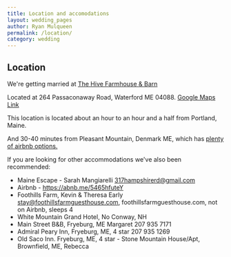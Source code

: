 ```yaml
---
title: Location and accomodations
layout: wedding_pages
author: Ryan Mulqueen
permalink: /location/
category: wedding
---
```


## Location

We're getting married at [The Hive Farmhouse & Barn](Thehiveweddings.com)

Located at 264 Passaconaway Road, Waterford ME 04088. 
[Google Maps Link](https://maps.app.goo.gl/5GBNpqGNGGZMkQxH9)

This location is located about an hour to an hour and a half from Portland, Maine.

And 30-40 minutes from Pleasant Mountain, Denmark ME, which has [plenty of airbnb options.](https://www.airbnb.com/s/Pleasant-Mountain--Denmark--ME/homes?refinement_paths%5B%5D=%2Fhomes&flexible_trip_lengths%5B%5D=one_week&monthly_start_date=2025-03-01&monthly_length=3&monthly_end_date=2025-06-01&price_filter_input_type=0&channel=EXPLORE&place_id=ChIJDexd83Grs0wRuY96rQ-Fs7o&location_bb=QjAj4cKNnKxCMBNywo2tEA%3D%3D&acp_id=6e83ac56-243d-4f49-ac7e-b2533844eac9&date_picker_type=calendar&checkin=2025-10-11&checkout=2025-10-13&source=structured_search_input_header&search_type=autocomplete_click)

If you are looking for other accommodations we've also been recommended:

- Maine Escape - Sarah Mangiarelli  317hampshirerd@gmail.com
- Airbnb - https://abnb.me/5465hfuteY                  
- Foothills Farm, Kevin & Theresa Early stay@foothillsfarmguesthouse.com, foothillsfarmguesthouse.com, not on Airbnb, sleeps 4
- White Mountain Grand Hotel, No Conway, NH
- Main Street B&B, Fryeburg, ME Margaret 207 935 7171
- Admiral Peary Inn, Fryeburg, ME, 4 star 207 935 1269
- Old Saco Inn. Fryeburg, ME, 4 star - Stone Mountain House/Apt, Brownfield, ME, Rebecca
